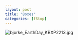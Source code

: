```yaml
---
layout: post
title: "Boxes"
categories: [fStop]
---
```

<img alt="bjorke_EarthDay_KBXP2213.jpg" src="http://www.botzilla.com/blog/archives/pix2016/bjorke_EarthDay_KBXP2213.jpg" class="img-responsive" border="0" />


<!--more-->


